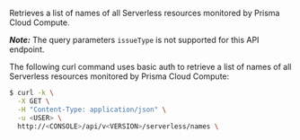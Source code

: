 Retrieves a list of names of all Serverless resources monitored by Prisma Cloud Compute.

_**Note:**_ The query parameters `issueType` is not supported for this API endpoint.

The following curl command uses basic auth to retrieve a list of names of all Serverless resources monitored by Prisma Cloud Compute:

```bash
$ curl -k \
  -X GET \
  -H "Content-Type: application/json" \
  -u <USER> \
  http://<CONSOLE>/api/v<VERSION>/serverless/names \
```

